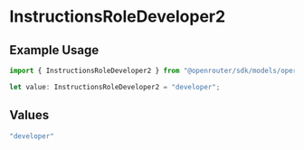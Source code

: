 # InstructionsRoleDeveloper2

## Example Usage

```typescript
import { InstructionsRoleDeveloper2 } from "@openrouter/sdk/models/operations";

let value: InstructionsRoleDeveloper2 = "developer";
```

## Values

```typescript
"developer"
```